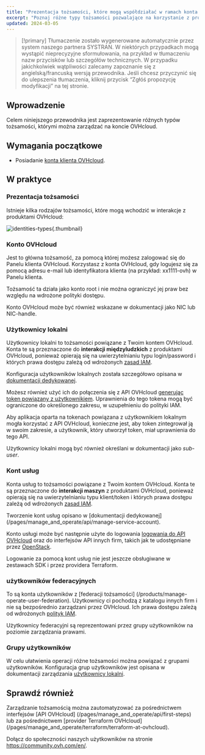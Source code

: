 ```yaml
---
title: "Prezentacja tożsamości, które mogą współdziałać w ramach konta OVHcloud"
excerpt: "Poznaj różne typy tożsamości pozwalające na korzystanie z produktu OVHcloud"
updated: 2024-03-05
---
```


> [!primary]
> Tłumaczenie zostało wygenerowane automatycznie przez system naszego partnera SYSTRAN. W niektórych przypadkach mogą wystąpić nieprecyzyjne sformułowania, na przykład w tłumaczeniu nazw przycisków lub szczegółów technicznych. W przypadku jakichkolwiek wątpliwości zalecamy zapoznanie się z angielską/francuską wersją przewodnika. Jeśli chcesz przyczynić się do ulepszenia tłumaczenia, kliknij przycisk “Zgłóś propozycję modyfikacji” na tej stronie.
>

## Wprowadzenie

Celem niniejszego przewodnika jest zaprezentowanie różnych typów tożsamości, którymi można zarządzać na koncie OVHcloud.

## Wymagania początkowe

- Posiadanie [konta klienta OVHcloud](ovhcloud-account-creation1.).

## W praktyce

### Prezentacja tożsamości

Istnieje kilka rodzajów tożsamości, które mogą wchodzić w interakcje z produktami OVHcloud:

![identities-types](identities_types.png){.thumbnail}

### Konto OVHcloud

Jest to główna tożsamość, za pomocą której możesz zalogować się do Panelu klienta OVHcloud. Korzystasz z konta OVHcloud, gdy logujesz się za pomocą adresu e-mail lub identyfikatora klienta (na przykład: xx1111-ovh) w Panelu klienta.

Tożsamość ta działa jako konto root i nie można ograniczyć jej praw bez względu na wdrożone polityki dostępu.

Konto OVHcloud może być również wskazane w dokumentacji jako NIC lub NIC-handle.

### Użytkownicy lokalni

Użytkownicy lokalni to tożsamości powiązane z Twoim kontem OVHcloud. Konta te są przeznaczone do **interakcji międzyludzkich** z produktami OVHcloud, ponieważ opierają się na uwierzytelnianiu typu login/password i których prawa dostępu zależą od wdrożonych [zasad IAM](iam-policy-ui1.).

Konfiguracja użytkowników lokalnych została szczegółowo opisana w [dokumentacji dedykowanej](ovhcloud-users-management1.).

Możesz również użyć ich do połączenia się z API OVHcloud [generując token powiązany z użytkownikiem](first-steps1.). Uprawnienia do tego tokena mogą być ograniczone do określonego zakresu, w uzupełnieniu do polityki IAM.

Aby aplikacja oparta na tokenach powiązana z użytkownikiem lokalnym mogła korzystać z API OVHcloud, konieczne jest, aby token zintegrował ją w swoim zakresie, a użytkownik, który utworzył token, miał uprawnienia do tego API.

Użytkownicy lokalni mogą być również określani w dokumentacji jako *sub-user*.

### Kont usług

Konta usług to tożsamości powiązane z Twoim kontem OVHcloud. Konta te są przeznaczone do **interakcji maszyn** z produktami OVHcloud, ponieważ opierają się na uwierzytelnianiu typu klient/token i których prawa dostępu zależą od wdrożonych [zasad IAM](iam-policy-ui1.).

Tworzenie kont usług opisano w [dokumentacji dedykowanej] (/pages/manage_and_operate/api/manage-service-account).

Konto usługi może być następnie użyte do logowania [logowania do API OVHcloud](authenticate-api-with-service-account1.) oraz do interfejsów API innych firm, takich jak te udostępniane przez [OpenStack](authenticate-api-openstack-with-service-account1.).

Logowanie za pomocą kont usług nie jest jeszcze obsługiwane w zestawach SDK i przez providera Terraform.

### użytkowników federacyjnych

To są konta użytkowników z [federacji tożsamości] (/products/manage-operate-user-federation). Użytkownicy ci pochodzą z katalogu innych firm i nie są bezpośrednio zarządzani przez OVHcloud. Ich prawa dostępu zależą od wdrożonych [polityk IAM](iam-policy-ui1.).

Użytkownicy federacyjni są reprezentowani przez grupy użytkowników na poziomie zarządzania prawami.

### Grupy użytkowników

W celu ułatwienia operacji różne tożsamości można powiązać z grupami użytkowników.
Konfiguracja grup użytkowników jest opisana w dokumentacji zarządzania [użytkownicy lokalni](ovhcloud-users-management1.).

## Sprawdź również <a name="go-further"></a>

Zarządzanie tożsamością można zautomatyzować za pośrednictwem interfejsów [API OVHcloud] (/pages/manage_and_operate/api/first-steps) lub za pośrednictwem [provider Terraform OVHcloud] (/pages/manage_and_operate/terraform/terraform-at-ovhcloud).

Dołącz do społeczności naszych użytkowników na stronie <https://community.ovh.com/en/>.
